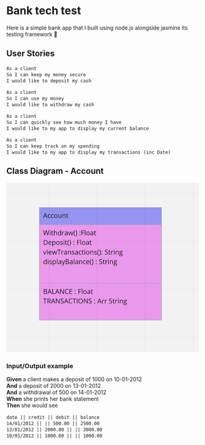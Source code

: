 # Bank tech test

Here is a simple bank app that I built using node.js alongside jasmine its testing framework 🏦

## User Stories

```
As a client
So I can keep my money secure
I would like to deposit my cash
```

```
As a client
So I can use my money
I would like to withdraw my cash
```

```
As a client
So I can quickly see how much money I have
I would like to my app to display my current balance
```

```
As a client
So I can keep track on my spending
I would like to my app to display my transactions (inc Date)
```

## Class Diagram - Account

![image of a class diagram.](/images/diagram.png "image of a class diagram.")

### Input/Output example

**Given** a client makes a deposit of 1000 on 10-01-2012  
**And** a deposit of 2000 on 13-01-2012  
**And** a withdrawal of 500 on 14-01-2012  
**When** she prints her bank statement  
**Then** she would see

```
date || credit || debit || balance
14/01/2012 || || 500.00 || 2500.00
13/01/2012 || 2000.00 || || 3000.00
10/01/2012 || 1000.00 || || 1000.00
```
